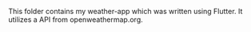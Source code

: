 This folder contains my weather-app which was written using Flutter. It utilizes a API from openweathermap.org. 
